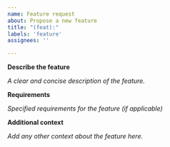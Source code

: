 ```yaml
---
name: Feature request
about: Propose a new feature
title: "(feat):"
labels: 'feature'
assignees: ''

---
```


**Describe the feature**

*A clear and concise description of the feature.*

**Requirements**

*Specified requirements for the feature (if applicable)*

**Additional context**

*Add any other context about the feature here.*

